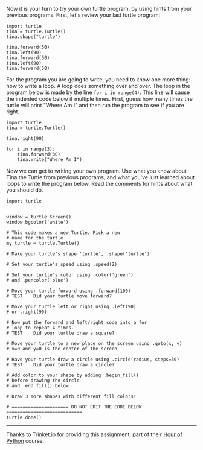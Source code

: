 Now it is your turn to try your own turtle program, by using hints from your previous programs. First, let's review your last turtle program: 

```python.run:height=400  
import turtle
tina = turtle.Turtle()
tina.shape("turtle")

tina.forward(50)
tina.left(90)
tina.forward(50)
tina.left(90)
tina.forward(50)
```

For the program you are going to write, you need to know one more thing: how to write a loop. A loop does something over and over. The loop in the program below is made by the line ``for i in range(4)``. This line will cause the indented code below if multiple times. First, guess how many times the turtle will print "Where Am I"
and then run the program to see if you are right.

```python.run:height=400 
import turtle
tina = turtle.Turtle()

tina.right(90)

for i in range(3):
    tina.forward(30)
    tina.write("Where Am I")
```

Now we can get to writing your own program. Use what you know about Tina the Turtle from previous programs, and what you've just learned about loops to write the program below. Read the comments for hints about what you should do. 

```python.run
import turtle


window = turtle.Screen()
window.bgcolor('white')

# This code makes a new Turtle. Pick a new 
# name for the turtle
my_turtle = turtle.Turtle()

# Make your turtle's shape 'turtle', .shape('turtle')

# Set your turtle's speed using .speed(2)

# Set your turtle's color using .color('green') 
# and .pencolor('blue')

# Move your turtle forward using .forward(100)
# TEST    Did your turtle move forward?

# Move your turtle left or right using .left(90) 
# or .right(90)

# Now put the forward and left/right code into a for 
# loop to repeat 4 times.
# TEST    Did your turtle draw a square?

# Move your turtle to a new place on the screen using .goto(x, y)
# x=0 and y=0 is the center of the screen

# Have your turtle draw a circle using .circle(radius, steps=30)
# TEST    Did your turtle draw a circle?

# Add color to your shape by adding .begin_fill() 
# before drawing the circle
# and .end_fill() below

# Draw 3 more shapes with different fill colors!

# ===================== DO NOT EDIT THE CODE BELOW ============================
turtle.done()
```


---

Thanks to Trinket.io for providing this assignment, 
part of their [Hour of Python](https://hourofpython.com/a-visual-introduction-to-python/) 
course.